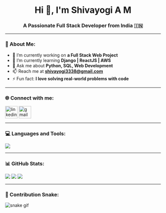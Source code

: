 <!-- Profile Banner -->


<h1 align="center">Hi 👋, I'm Shivayogi A M</h1>
<h3 align="center">A Passionate Full Stack Developer from India 🇮🇳</h3>

---

### 💫 About Me:
- 🔭 I’m currently working on **a Full Stack Web Project**
- 🌱 I’m currently learning **Django | ReactJS | AWS**
- 💬 Ask me about **Python, SQL, Web Development**
- 📫 Reach me at **shivayogi3338@gmail.com**
- ⚡ Fun fact: **I love solving real-world problems with code**

---

### 🌐 Connect with me:
<p align="left">
<a href="https://www.linkedin.com/in/shivayogi03/" target="blank"><img align="center" src="https://skillicons.dev/icons?i=linkedin" alt="linkedin" height="40"/></a>
<a href="mailto:shivayogi3338@gmail.com"><img align="center" src="https://skillicons.dev/icons?i=gmail" alt="gmail" height="40"/></a>
</p>

---

### 💻 Languages and Tools:
<p align="left">
  <img src="https://skillicons.dev/icons?i=python,django,html,css,js,react,git,github,linux,mysql" />
</p>

---

### 📊 GitHub Stats:
![](https://github-readme-stats.vercel.app/api?username=ShivayogiAM&show_icons=true&theme=tokyonight)
![](https://github-readme-streak-stats.herokuapp.com/?user=ShivayogiAM&theme=tokyonight)
![](https://github-readme-stats.vercel.app/api/top-langs/?username=ShivayogiAM&layout=compact&theme=tokyonight)

---

### 🐍 Contribution Snake:
![snake gif](https://github.com/ShivayogiAM/ShivayogiAM/blob/output/github-contribution-grid-snake.svg)
